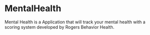 # MentalHealth

Mental Health is a Application that will track your mental health with a scoring system developed by Rogers Behavior Health. 
